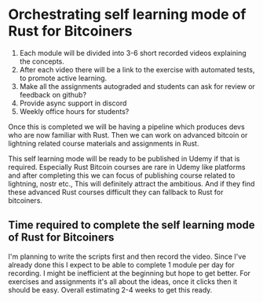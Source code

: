 # Orchestrating self learning mode of Rust for Bitcoiners

1. Each module will be divided into 3-6 short recorded videos explaining the concepts.
1. After each video there will be a link to the exercise with automated tests, to promote active learning.
1. Make all the assignments autograded and students can ask for review or feedback on github?
1. Provide async support in discord
1. Weekly office hours for students?

Once this is completed we will be having a pipeline which produces devs who are now familiar with Rust.
Then we can work on advanced bitcoin or lightning related course materials and assignments in Rust.

This self learning mode will be ready to be published in Udemy if that is required.
Especially Rust Bitcoin courses are rare in Udemy like platforms and after completing this we can
focus of publishing course related to lightning, nostr etc., This will definitely attract the ambitious.
And if they find these advanced Rust courses difficult they can fallback to Rust for bitcoiners.

## Time required to complete the self learning mode of Rust for Bitcoiners

I'm planning to write the scripts first and then record the video.
Since I've already done this I expect to be able to complete 1 module per day for recording.
I might be inefficient at the beginning but hope to get better.
For exercises and assignments it's all about the ideas, once it clicks then it should be easy.
Overall estimating 2-4 weeks to get this ready.
